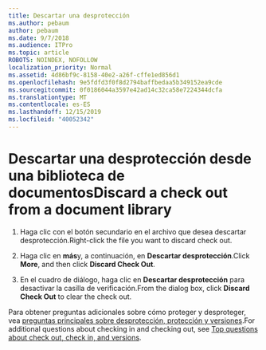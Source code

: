 ```yaml
---
title: Descartar una desprotección
ms.author: pebaum
author: pebaum
ms.date: 9/7/2018
ms.audience: ITPro
ms.topic: article
ROBOTS: NOINDEX, NOFOLLOW
localization_priority: Normal
ms.assetid: 4d86bf9c-8158-40e2-a26f-cffe1ed856d1
ms.openlocfilehash: 9e5fdfd3f0f8d2794baffbedaa5b349152ea9cde
ms.sourcegitcommit: 0f0186044a3597e42ad14c32ca58e7224344dcfa
ms.translationtype: MT
ms.contentlocale: es-ES
ms.lasthandoff: 12/15/2019
ms.locfileid: "40052342"
---
```

# <a name="discard-a-check-out-from-a-document-library"></a><span data-ttu-id="00c60-102">Descartar una desprotección desde una biblioteca de documentos</span><span class="sxs-lookup"><span data-stu-id="00c60-102">Discard a check out from a document library</span></span>

1. <span data-ttu-id="00c60-103">Haga clic con el botón secundario en el archivo que desea descartar desprotección.</span><span class="sxs-lookup"><span data-stu-id="00c60-103">Right-click the file you want to discard check out.</span></span>
    
2. <span data-ttu-id="00c60-104">Haga clic en **más**y, a continuación, en **Descartar desprotección**.</span><span class="sxs-lookup"><span data-stu-id="00c60-104">Click **More**, and then click **Discard Check Out**.</span></span> 
    
3. <span data-ttu-id="00c60-105">En el cuadro de diálogo, haga clic en **Descartar desprotección** para desactivar la casilla de verificación.</span><span class="sxs-lookup"><span data-stu-id="00c60-105">From the dialog box, click **Discard Check Out** to clear the check out.</span></span> 
    
<span data-ttu-id="00c60-106">Para obtener preguntas adicionales sobre cómo proteger y desproteger, vea [preguntas principales sobre desprotección, protección y versiones](https://go.microsoft.com/fwlink/?linkid=2018786).</span><span class="sxs-lookup"><span data-stu-id="00c60-106">For additional questions about checking in and checking out, see [Top questions about check out, check in, and versions](https://go.microsoft.com/fwlink/?linkid=2018786).</span></span>
  

